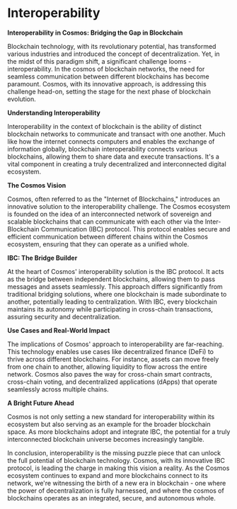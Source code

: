 # Interoperability

**Interoperability in Cosmos: Bridging the Gap in Blockchain**

Blockchain technology, with its revolutionary potential, has transformed various industries and introduced the concept of decentralization. Yet, in the midst of this paradigm shift, a significant challenge looms - interoperability. In the cosmos of blockchain networks, the need for seamless communication between different blockchains has become paramount. Cosmos, with its innovative approach, is addressing this challenge head-on, setting the stage for the next phase of blockchain evolution.

**Understanding Interoperability**

Interoperability in the context of blockchain is the ability of distinct blockchain networks to communicate and transact with one another. Much like how the internet connects computers and enables the exchange of information globally, blockchain interoperability connects various blockchains, allowing them to share data and execute transactions. It's a vital component in creating a truly decentralized and interconnected digital ecosystem.

**The Cosmos Vision**

Cosmos, often referred to as the "Internet of Blockchains," introduces an innovative solution to the interoperability challenge. The Cosmos ecosystem is founded on the idea of an interconnected network of sovereign and scalable blockchains that can communicate with each other via the Inter-Blockchain Communication (IBC) protocol. This protocol enables secure and efficient communication between different chains within the Cosmos ecosystem, ensuring that they can operate as a unified whole.

**IBC: The Bridge Builder**

At the heart of Cosmos' interoperability solution is the IBC protocol. It acts as the bridge between independent blockchains, allowing them to pass messages and assets seamlessly. This approach differs significantly from traditional bridging solutions, where one blockchain is made subordinate to another, potentially leading to centralization. With IBC, every blockchain maintains its autonomy while participating in cross-chain transactions, assuring security and decentralization.

**Use Cases and Real-World Impact**

The implications of Cosmos' approach to interoperability are far-reaching. This technology enables use cases like decentralized finance (DeFi) to thrive across different blockchains. For instance, assets can move freely from one chain to another, allowing liquidity to flow across the entire network. Cosmos also paves the way for cross-chain smart contracts, cross-chain voting, and decentralized applications (dApps) that operate seamlessly across multiple chains.

**A Bright Future Ahead**

Cosmos is not only setting a new standard for interoperability within its ecosystem but also serving as an example for the broader blockchain space. As more blockchains adopt and integrate IBC, the potential for a truly interconnected blockchain universe becomes increasingly tangible.

In conclusion, interoperability is the missing puzzle piece that can unlock the full potential of blockchain technology. Cosmos, with its innovative IBC protocol, is leading the charge in making this vision a reality. As the Cosmos ecosystem continues to expand and more blockchains connect to its network, we're witnessing the birth of a new era in blockchain - one where the power of decentralization is fully harnessed, and where the cosmos of blockchains operates as an integrated, secure, and autonomous whole.

